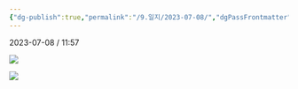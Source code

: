 ```yaml
---
{"dg-publish":true,"permalink":"/9.일지/2023-07-08/","dgPassFrontmatter":true,"noteIcon":""}
---
```




2023-07-08 / 11:57 


![](https://i.imgur.com/9iWRwtO.png)

![](https://i.imgur.com/NEvPmdX.png)
